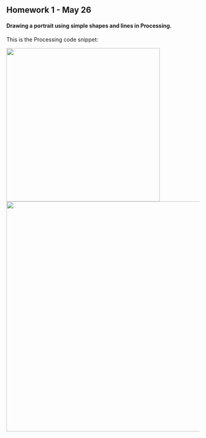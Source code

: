 ## Homework 1 - May 26

#### Drawing a portrait using simple shapes and lines in Processing. 

This is the Processing code snippet:

<img src="https://github.com/ronit-singh/Intro_to_IM/blob/main/May%2026/CodeSnippet.jpg" width="400"> <img src="https://github.com/ronit-singh/Intro_to_IM/blob/main/May%2026/Screenshot.jpg" width="600">
